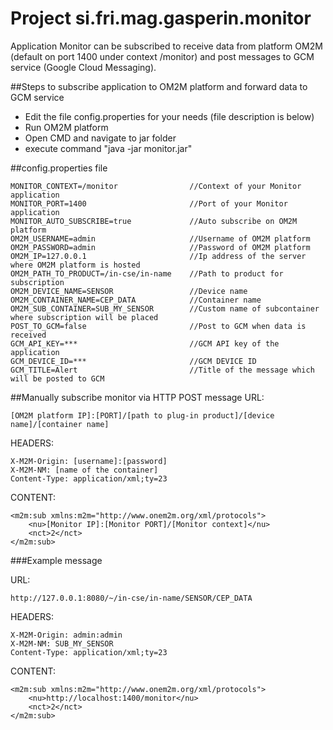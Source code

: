 # Project si.fri.mag.gasperin.monitor

Application Monitor can be subscribed to receive data from platform OM2M (default on port 1400 under context /monitor) and post messages to GCM service (Google Cloud Messaging).

##Steps to subscribe application to OM2M platform and forward data to GCM service
- Edit the file config.properties for your needs (file description is below)
- Run OM2M platform
- Open CMD and navigate to jar folder
- execute command "java -jar monitor.jar"

##config.properties file
```
MONITOR_CONTEXT=/monitor                //Context of your Monitor application 
MONITOR_PORT=1400                       //Port of your Monitor application
MONITOR_AUTO_SUBSCRIBE=true             //Auto subscribe on OM2M platform
OM2M_USERNAME=admin                     //Username of OM2M platform
OM2M_PASSWORD=admin                     //Password of OM2M platform
OM2M_IP=127.0.0.1                       //Ip address of the server where OM2M platform is hosted
OM2M_PATH_TO_PRODUCT=/in-cse/in-name    //Path to product for subscription
OM2M_DEVICE_NAME=SENSOR                 //Device name
OM2M_CONTAINER_NAME=CEP_DATA            //Container name
OM2M_SUB_CONTAINER=SUB_MY_SENSOR        //Custom name of subcontainer where subscription will be placed
POST_TO_GCM=false                       //Post to GCM when data is received
GCM_API_KEY=***                         //GCM API key of the application 
GCM_DEVICE_ID=***                       //GCM DEVICE ID
GCM_TITLE=Alert                         //Title of the message which will be posted to GCM
```

##Manually subscribe monitor via HTTP POST message
URL: 
```
[OM2M platform IP]:[PORT]/[path to plug-in product]/[device name]/[container name]
```

HEADERS:
```
X-M2M-Origin: [username]:[password]
X-M2M-NM: [name of the container]
Content-Type: application/xml;ty=23
```

CONTENT:
```
<m2m:sub xmlns:m2m="http://www.onem2m.org/xml/protocols">
    <nu>[Monitor IP]:[Monitor PORT]/[Monitor context]</nu>
    <nct>2</nct>
</m2m:sub>
```

###Example message

URL: 
```
http://127.0.0.1:8080/~/in-cse/in-name/SENSOR/CEP_DATA
```

HEADERS:
```
X-M2M-Origin: admin:admin
X-M2M-NM: SUB_MY_SENSOR
Content-Type: application/xml;ty=23
```

CONTENT:
```
<m2m:sub xmlns:m2m="http://www.onem2m.org/xml/protocols">
    <nu>http://localhost:1400/monitor</nu>
    <nct>2</nct>
</m2m:sub>
```
